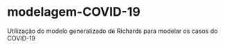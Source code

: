 # modelagem-COVID-19
Utilização do modelo generalizado de Richards para modelar os casos do COVID-19
